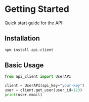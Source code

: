 # Getting Started

Quick start guide for the API:

## Installation
```bash
npm install api-client
```

## Basic Usage
```python
from api_client import UserAPI

client = UserAPI(api_key="your-key")
user = client.get_user(user_id=123)
print(user.email)
```